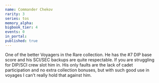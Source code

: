 ```yaml
---
name: Commander Chekov
rarity: 3
series: tos
memory_alpha:
bigbook_tier: 4
events: 0
in_portal:
published: true
---
```


One of the better Voyagers in the Rare collection. He has the #7 DIP base score and his SCI/SEC backups are quite respectable. If you are struggling for DIP/SCI crew slot him in. His only faults are the lack of cadet participation and no extra collection bonuses, but with such good use in voyages I can't really hold that against him.
